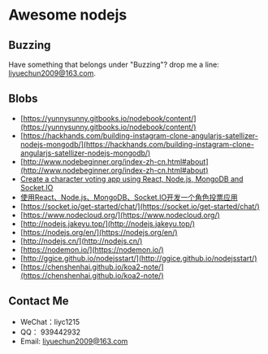 # Awesome nodejs

## Buzzing

Have something that belongs under "Buzzing"? drop me a line: liyuechun2009@163.com.

## Blobs

- [https://yunnysunny.gitbooks.io/nodebook/content/](https://yunnysunny.gitbooks.io/nodebook/content/)
- [https://hackhands.com/building-instagram-clone-angularjs-satellizer-nodejs-mongodb/](https://hackhands.com/building-instagram-clone-angularjs-satellizer-nodejs-mongodb/)
- [http://www.nodebeginner.org/index-zh-cn.html#about](http://www.nodebeginner.org/index-zh-cn.html#about)
- [Create a character voting app using React, Node.js, MongoDB and Socket.IO](http://sahatyalkabov.com/create-a-character-voting-app-using-react-nodejs-mongodb-and-socketio/)
- [使用React、Node.js、MongoDB、Socket.IO开发一个角色投票应用](https://www.kancloud.cn/kancloud/create-voting-app/63987)
- [https://socket.io/get-started/chat/](https://socket.io/get-started/chat/)
- [https://www.nodecloud.org/](https://www.nodecloud.org/)
- [http://nodejs.jakeyu.top/](http://nodejs.jakeyu.top/)
- [https://nodejs.org/en/](https://nodejs.org/en/)
- [http://nodejs.cn/](http://nodejs.cn/)
- [https://nodemon.io/](https://nodemon.io/)
- [http://ggice.github.io/nodejsstart/](http://ggice.github.io/nodejsstart/)
- [https://chenshenhai.github.io/koa2-note/](https://chenshenhai.github.io/koa2-note/)


## Contact Me

- WeChat：liyc1215
- QQ： 939442932
- Email: liyuechun2009@163.com


